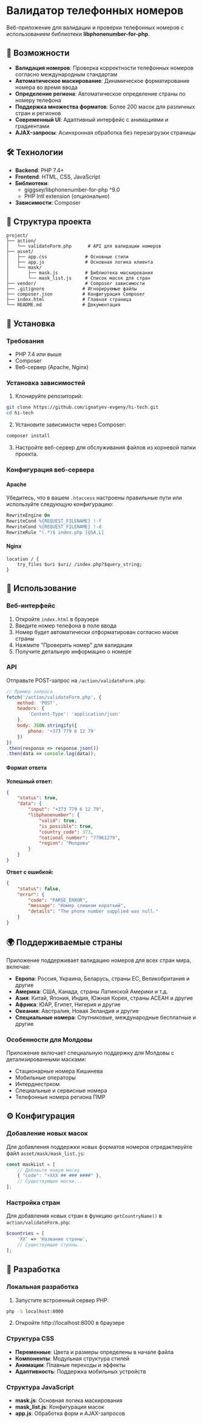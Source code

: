 # Валидатор телефонных номеров

Веб-приложение для валидации и проверки телефонных номеров с использованием библиотеки **libphonenumber-for-php**. 

## 🌟 Возможности

- **Валидация номеров**: Проверка корректности телефонных номеров согласно международным стандартам
- **Автоматическое маскирование**: Динамическое форматирование номера во время ввода
- **Определение региона**: Автоматическое определение страны по номеру телефона
- **Поддержка множества форматов**: Более 200 масок для различных стран и регионов
- **Современный UI**: Адаптивный интерфейс с анимациями и градиентами
- **AJAX-запросы**: Асинхронная обработка без перезагрузки страницы

## 🛠️ Технологии

- **Backend**: PHP 7.4+
- **Frontend**: HTML, CSS, JavaScript
- **Библиотеки**:
    - giggsey/libphonenumber-for-php ^9.0
    - PHP Intl extension (опционально)
- **Зависимости**: Composer

## 📁 Структура проекта

```
project/
├── action/
│   └── validateForm.php      # API для валидации номеров
├── asset/
│   ├── app.css              # Основные стили
│   ├── app.js               # Основная логика клиента
│   └── mask/
│       ├── mask.js          # Библиотека маскирования
│       └── mask_list.js     # Список масок для стран
├── vendor/                  # Composer зависимости
├── .gitignore              # Игнорируемые файлы
├── composer.json           # Конфигурация Composer
├── index.html              # Главная страница
└── README.md               # Документация
```

## 🚀 Установка

### Требования

- PHP 7.4 или выше
- Composer
- Веб-сервер (Apache, Nginx)

### Установка зависимостей

1. Клонируйте репозиторий:
```bash
git clone https://github.com/ignatyev-evgeny/hi-tech.git
cd hi-tech
```

2. Установите зависимости через Composer:
```bash
composer install
```

3. Настройте веб-сервер для обслуживания файлов из корневой папки проекта.

### Конфигурация веб-сервера

#### Apache
Убедитесь, что в вашем `.htaccess` настроены правильные пути или используйте следующую конфигурацию:

```apache
RewriteEngine On
RewriteCond %{REQUEST_FILENAME} !-f
RewriteCond %{REQUEST_FILENAME} !-d
RewriteRule ^(.*)$ index.php [QSA,L]
```

#### Nginx
```nginx
location / {
    try_files $uri $uri/ /index.php?$query_string;
}
```

## 📖 Использование

### Веб-интерфейс

1. Откройте `index.html` в браузере
2. Введите номер телефона в поле ввода
3. Номер будет автоматически отформатирован согласно маске страны
4. Нажмите "Проверить номер" для валидации
5. Получите детальную информацию о номере

### API

Отправьте POST-запрос на `/action/validateForm.php`:

```javascript
// Пример запроса
fetch('/action/validateForm.php', {
    method: 'POST',
    headers: {
        'Content-Type': 'application/json'
    },
    body: JSON.stringify({
        phone: '+373 779 6 12 79'
    })
})
.then(response => response.json())
.then(data => console.log(data));
```

#### Формат ответа

**Успешный ответ:**
```json
{
    "status": true,
    "data": {
        "input": "+373 779 6 12 79",
        "libphonenumber": {
            "valid": true,
            "is_possible": true,
            "country_code": 373,
            "national_number": "77961279",
            "region": "Молдова"
        }
    }
}
```

**Ответ с ошибкой:**
```json
{
    "status": false,
    "error": {
        "code": "PARSE_ERROR",
        "message": "Номер слишком короткий",
        "details": "The phone number supplied was null."
    }
}
```

## 🌍 Поддерживаемые страны

Приложение поддерживает валидацию номеров для всех стран мира, включая:

- **Европа**: Россия, Украина, Беларусь, страны ЕС, Великобритания и другие
- **Америка**: США, Канада, страны Латинской Америки и т.д.
- **Азия**: Китай, Япония, Индия, Южная Корея, страны АСЕАН и другие
- **Африка**: ЮАР, Египет, Нигерия и другие
- **Океания**: Австралия, Новая Зеландия и другие
- **Специальные номера**: Спутниковые, международные бесплатные и другие

### Особенности для Молдовы

Приложение включает специальную поддержку для Молдовы с детализированными масками:
- Стационарные номера Кишинева
- Мобильные операторы
- Интерднестрком
- Специальные и сервисные номера
- Телефонные номера региона ПМР

## ⚙️ Конфигурация

### Добавление новых масок

Для добавления поддержки новых форматов номеров отредактируйте файл `asset/mask/mask_list.js`:

```javascript
const maskList = [
    // Добавьте новую маску
    { "code": "+XXX ## ### ####" },
    // Существующие маски...
];
```

### Настройка стран

Для добавления новых стран в функцию `getCountryName()` в `action/validateForm.php`:

```php
$countries = [
    'XX' => 'Название страны',
    // Существующие страны...
];
```

## 🔧 Разработка

### Локальная разработка

1. Запустите встроенный сервер PHP:
```bash
php -S localhost:8000
```

2. Откройте http://localhost:8000 в браузере

### Структура CSS

- **Переменные**: Цвета и размеры определены в начале файла
- **Компоненты**: Модульная структура стилей
- **Анимации**: Плавные переходы и эффекты
- **Адаптивность**: Поддержка мобильных устройств

### Структура JavaScript

- **mask.js**: Основная логика маскирования
- **mask_list.js**: Конфигурация масок
- **app.js**: Обработка форм и AJAX-запросов